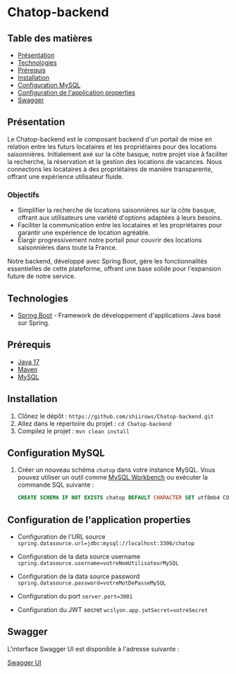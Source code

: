 # Chatop-backend

## Table des matières

- [Présentation](#présentation)
- [Technologies](#technologies)
- [Prérequis](#prérequis)
- [Installation](#installation)
- [Configuration MySQL](#configuration-MySQL)
- [Configuration de l'application properties](#configuration-de-lapplication-properties)
- [Swagger](#swagger)

## Présentation

Le Chatop-backend est le composant backend d'un portail de mise en relation entre les futurs locataires et les propriétaires pour des locations saisonnières. Initialement axé sur la côte basque, notre projet vise à faciliter la recherche, la réservation et la gestion des locations de vacances. Nous connectons les locataires à des propriétaires de manière transparente, offrant une expérience utilisateur fluide.

### Objectifs

- Simplifier la recherche de locations saisonnières sur la côte basque, offrant aux utilisateurs une variété d'options adaptées à leurs besoins.
- Faciliter la communication entre les locataires et les propriétaires pour garantir une expérience de location agréable.
- Élargir progressivement notre portail pour couvrir des locations saisonnières dans toute la France.

Notre backend, développé avec Spring Boot, gère les fonctionnalités essentielles de cette plateforme, offrant une base solide pour l'expansion future de notre service.

## Technologies

- [Spring Boot](https://spring.io/projects/spring-boot) - Framework de développement d'applications Java basé sur Spring.


## Prérequis

- [Java 17](https://www.oracle.com/java/)
- [Maven](https://maven.apache.org/)
- [MySQL](https://www.mysql.com/)

## Installation

1. Clônez le dépôt : `https://github.com/shiirows/Chatop-backend.git`
2. Allez dans le répertoire du projet : `cd Chatop-backend`
3. Compilez le projet : `mvn clean install`

## Configuration MySQL

1. Créer un nouveau schéma `chatop` dans votre instance MySQL. Vous pouvez utiliser un outil comme [MySQL Workbench](https://www.mysql.com/products/workbench/) ou exécuter la commande SQL suivante :

   ```sql
   CREATE SCHEMA IF NOT EXISTS chatop DEFAULT CHARACTER SET utf8mb4 COLLATE utf8mb4_unicode_ci;


## Configuration de l'application properties

- Configuration de l'URL source
`spring.datasource.url=jdbc:mysql://localhost:3306/chatop`

- Configuration de la data source username
`spring.datasource.username=votreNomUtilisateurMySQL`

- Configuration de la data source password
`spring.datasource.password=votreMotDePasseMySQL`

- Configuration du port
`server.port=3001`

- Configuration du JWT secret
`wcslyon.app.jwtSecret=votreSecret`

## Swagger

L'interface Swagger UI est disponible à l'adresse suivante :

[Swagger UI](http://localhost:8080/swagger-ui/)

